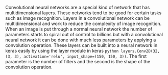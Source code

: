 Convolutional neural networks are a special kind of network that has multidimensional layers. These networks tend to be good for certain tasks such as image recognition. Layers in a convolutional network can be multidimensional and work to reduce the complexity of image recognition. When an image is put through a normal neural network the number of parameters starts to spiral out of control to billions but with a convolutional neural network it can be done with much less parameters by applying a convolution operation. These layers can be built into a neural network in keras easily by using the layer module in keras ```python layers.Conv2D(32, (3, 3), activation='relu', input_shape=(150, 150, 3))```. The first parameter is the number of filters and the second is the shape of the convolution operation.

